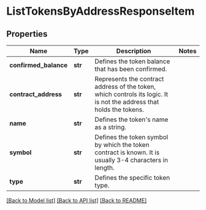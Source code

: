 # ListTokensByAddressResponseItem


## Properties
Name | Type | Description | Notes
------------ | ------------- | ------------- | -------------
**confirmed_balance** | **str** | Defines the token balance that has been confirmed. | 
**contract_address** | **str** | Represents the contract address of the token, which controls its logic. It is not the address that holds the tokens. | 
**name** | **str** | Defines the token&#39;s name as a string. | 
**symbol** | **str** | Defines the token symbol by which the token contract is known. It is usually 3-4 characters in length. | 
**type** | **str** | Defines the specific token type. | 

[[Back to Model list]](../README.md#documentation-for-models) [[Back to API list]](../README.md#documentation-for-api-endpoints) [[Back to README]](../README.md)


